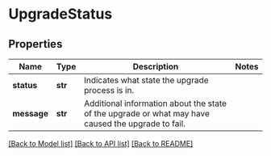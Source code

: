 # UpgradeStatus

## Properties
Name | Type | Description | Notes
------------ | ------------- | ------------- | -------------
**status** | **str** | Indicates what state the upgrade process is in. | 
**message** | **str** | Additional information about the state of the upgrade or what may have caused the upgrade to fail.  | 

[[Back to Model list]](../README.md#documentation-for-models) [[Back to API list]](../README.md#documentation-for-api-endpoints) [[Back to README]](../README.md)


